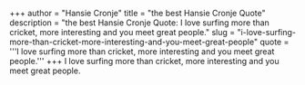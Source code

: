 +++
author = "Hansie Cronje"
title = "the best Hansie Cronje Quote"
description = "the best Hansie Cronje Quote: I love surfing more than cricket, more interesting and you meet great people."
slug = "i-love-surfing-more-than-cricket-more-interesting-and-you-meet-great-people"
quote = '''I love surfing more than cricket, more interesting and you meet great people.'''
+++
I love surfing more than cricket, more interesting and you meet great people.
